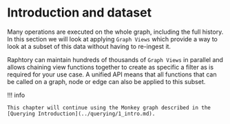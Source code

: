 # Introduction and dataset

Many operations are executed on the whole graph, including the full history. In this section we will look at applying `Graph Views` which provide a way to look at a subset of this data without having to re-ingest it. 

Raphtory can maintain hundreds of thousands of `Graph Views` in parallel and allows chaining view functions together to create as specific a filter as is required for your use case. A unified API means that all functions that can be called on a graph, node or edge can also be applied to this subset.

!!! info

    This chapter will continue using the Monkey graph described in the [Querying Introduction](../querying/1_intro.md).
